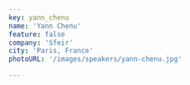 ```yaml
---
key: yann_chenu
name: 'Yann Chenu'
feature: false
company: 'Sfeir'
city: 'Paris, France'
photoURL: '/images/speakers/yann-chenu.jpg'

---
```

